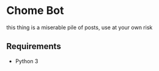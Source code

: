 # Chome Bot #

this thing is a miserable pile of posts, use at your own risk

## Requirements ##

- Python 3
